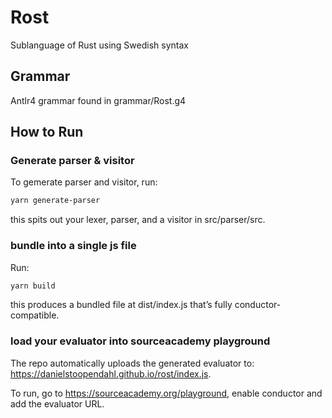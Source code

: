 # Rost
Sublanguage of Rust using Swedish syntax


## Grammar
Antlr4 grammar found in grammar/Rost.g4


## How to Run
### Generate parser & visitor
To gemerate parser and visitor, run:

```bash
yarn generate-parser
```
this spits out your lexer, parser, and a visitor in src/parser/src.

### bundle into a single js file
Run:
```bash
yarn build
```
this produces a bundled file at dist/index.js that’s fully conductor-compatible.

### load your evaluator into sourceacademy playground 
The repo automatically uploads the generated evaluator to: https://danielstoopendahl.github.io/rost/index.js.

To run, go to https://sourceacademy.org/playground, enable conductor and add the evaluator URL.


